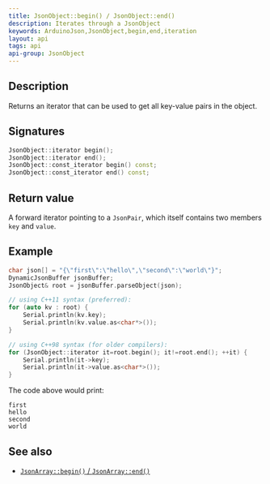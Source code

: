 ```yaml
---
title: JsonObject::begin() / JsonObject::end()
description: Iterates through a JsonObject
keywords: ArduinoJson,JsonObject,begin,end,iteration
layout: api
tags: api
api-group: JsonObject
---
```


## Description

Returns an iterator that can be used to get all key-value pairs in the object.

## Signatures

```c++
JsonObject::iterator begin();
JsonObject::iterator end();
JsonObject::const_iterator begin() const;
JsonObject::const_iterator end() const;
```

## Return value

A forward iterator pointing to a `JsonPair`, which itself contains two members `key` and `value`.

## Example

```c++
char json[] = "{\"first\":\"hello\",\"second\":\"world\"}";
DynamicJsonBuffer jsonBuffer;
JsonObject& root = jsonBuffer.parseObject(json);

// using C++11 syntax (preferred):
for (auto kv : root) {
    Serial.println(kv.key);
    Serial.println(kv.value.as<char*>());
}

// using C++98 syntax (for older compilers):
for (JsonObject::iterator it=root.begin(); it!=root.end(); ++it) {
    Serial.println(it->key);
    Serial.println(it->value.as<char*>());
}
```

The code above would print:

```
first
hello
second
world
```

## See also

* [`JsonArray::begin()` / `JsonArray::end()`]({{site.baseurl}}/api/jsonarray/begin_end/)
